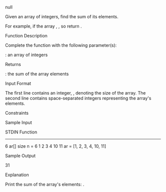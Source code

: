 null

Given an array of integers, find the sum of its elements.

For example, if the array , , so return .

Function Description

Complete the  function with the following parameter(s):

: an array of integers

Returns

: the sum of the array elements

Input Format

The first line contains an integer, , denoting the size of the array.
The second line contains  space-separated integers representing the array's elements.

Constraints

Sample Input

STDIN           Function
-----           --------
6               ar[] size n = 6
1 2 3 4 10 11   ar = [1, 2, 3, 4, 10, 11]


Sample Output

31


Explanation

Print the sum of the array's elements: .